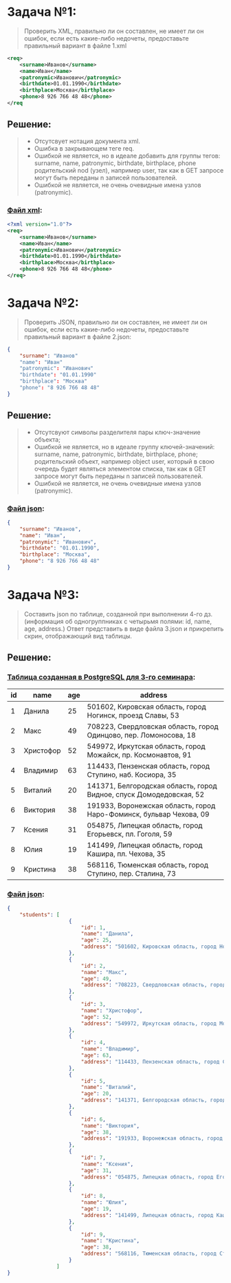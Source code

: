 # Задача №1:
> Проверить XML, правильно ли он составлен, не имеет ли он ошибок, если есть какие-либо недочеты, предоставьте правильный вариант в файле 1.xml

```xml
<req>
    <surname>Иванов</surname>
    <name>Иван</name>
    <patronymic>Иванович</patronymic>
    <birthdate>01.01.1990</birthdate>
    <birthplace>Москва</birthplace>
    <phone>8 926 766 48 48</phone>
</req
```

## Решение:
> - Отсутсвует нотация документа xml.
> - Ошибка в закрывающем теге req.
> - Ошибкой не является, но в идеале добавить для группы тегов: surname, name, patronymic, birthdate, birthplace, phone родительский nod (узел), например user, так как в GET запросе могут быть переданы n записей пользователей.
> - Ошибкой не является, не очень очевидные имена узлов (patronymic).

### [Файл xml]():
```xml
<?xml version="1.0"?>
<req>
    <surname>Иванов</surname>
    <name>Иван</name>
    <patronymic>Иванович</patronymic>
    <birthdate>01.01.1990</birthdate>
    <birthplace>Москва</birthplace>
    <phone>8 926 766 48 48</phone>
</req>
```


# Задача №2:
> Проверить JSON, правильно ли он составлен, не имеет ли он ошибок, если есть какие-либо недочеты, предоставьте правильный вариант в файле 2.json:
```json
{
    "surname": "Иванов"
    "name": "Иван"
    "patronymic": "Иванович"
    "birthdate": "01.01.1990"
    "birthplace": "Москва"
    "phone": "8 926 766 48 48"
}
```

## Решение:
> - Отсутсвуют символы разделителя пары ключ-значение объекта;
> - Ошибкой не является, но в идеале группу ключей-значений: surname, name, patronymic, birthdate, birthplace, phone; родительский объект, например object user, который в свою очередь будет являться элементом списка, так как в GET запросе могут быть переданы n записей пользователей.
> - Ошибкой не является, не очень очевидные имена узлов (patronymic).

### [Файл json]():
```json
{
    "surname": "Иванов",
    "name": "Иван",
    "patronymic": "Иванович",
    "birthdate": "01.01.1990",
    "birthplace": "Москва",
    "phone": "8 926 766 48 48"
}
```

# Задача №3:
> Составить json по таблице, созданной при выполнении 4-го дз. (информация об одногруппниках с четырьмя полями: id, name, age, address.) Ответ представить в виде файла 3.json и прикрепить скрин, отображающий вид таблицы.

## Решение:

### [Таблица созданная в PostgreSQL для 3-го семинара]():

|id|name|age|address|
|-|-|-|-|
|1|Данила|25|501602, Кировская область, город Ногинск, проезд Славы, 53|
|2|Макс|49|708223, Свердловская область, город Одинцово, пер. Ломоносова, 18|
|3|Христофор|52|549972, Иркутская область, город Можайск, пр. Космонавтов, 91|
|4|Владимир|63|114433, Пензенская область, город Ступино, наб. Косиора, 35|
|5|Виталий|20|141371, Белгородская область, город Видное, спуск Домодедовская, 52|
|6|Виктория|38|191933, Воронежская область, город Наро-Фоминск, бульвар Чехова, 09|
|7|Ксения|31|054875, Липецкая область, город Егорьевск, пл. Гоголя, 59|
|8|Юлия|19|141499, Липецкая область, город Кашира, пл. Чехова, 35|
|9|Кристина|38|568116, Тюменская область, город Ступино, пер. Сталина, 73|


### [Файл json]():
```json
{
	"students": [
					{
						"id": 1,
						"name": "Данила",
						"age": 25,
						"address": "501602, Кировская область, город Ногинск, проезд Славы, 53"
					},
					{
						"id": 2,
						"name": "Макс",
						"age": 49,
						"address": "708223, Свердловская область, город Одинцово, пер. Ломоносова, 18"
					},
					{
						"id": 3,
						"name": "Христофор",
						"age": 52,
						"address": "549972, Иркутская область, город Можайск, пр. Космонавтов, 91"
					},
					{
						"id": 4,
						"name": "Владимир",
						"age": 63,
						"address": "114433, Пензенская область, город Ступино, наб. Косиора, 35"
					},
					{
						"id": 5,
						"name": "Виталий",
						"age": 20,
						"address": "141371, Белгородская область, город Видное, спуск Домодедовская, 52"
					},
					{
						"id": 6,
						"name": "Виктория",
						"age": 38,
						"address": "191933, Воронежская область, город Наро-Фоминск, бульвар Чехова, 09"
					},
					{
						"id": 7,
						"name": "Ксения",
						"age": 31,
						"address": "054875, Липецкая область, город Егорьевск, пл. Гоголя, 59"
					},
					{
						"id": 8,
						"name": "Юлия",
						"age": 19,
						"address": "141499, Липецкая область, город Кашира, пл. Чехова, 35"
					},
					{
						"id": 9,
						"name": "Кристина",
						"age": 38,
						"address": "568116, Тюменская область, город Ступино, пер. Сталина, 73"
					}
				]
}
```
